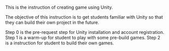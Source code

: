 This is the instruction of creating game using Unity.

The objective of this instruction is to get students familiar with Unity so that they can build their own project in the future.

Step 0 is the pre-request step for Unity installation and account registration.
Step 1 is a warm-up for student to play with some pre-build games.
Step 2 is a instruction for student to build their own games.
